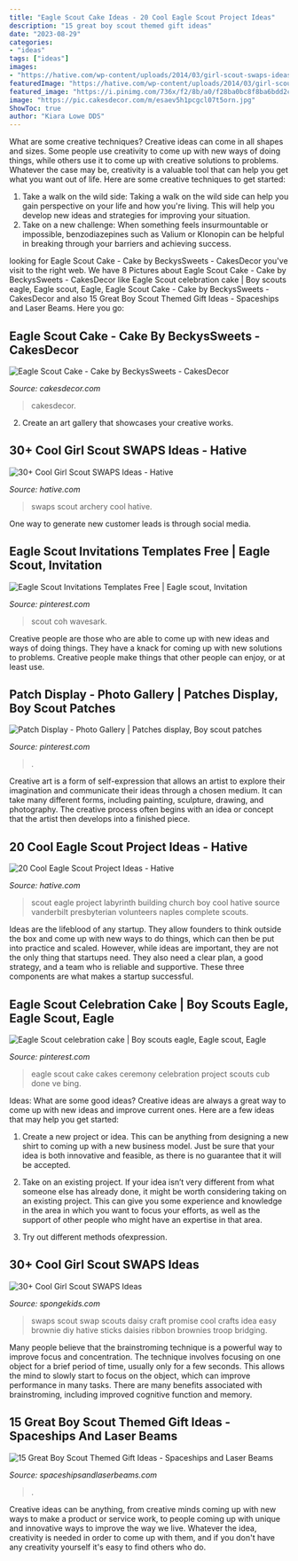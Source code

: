 ```yaml
---
title: "Eagle Scout Cake Ideas - 20 Cool Eagle Scout Project Ideas"
description: "15 great boy scout themed gift ideas"
date: "2023-08-29"
categories:
- "ideas"
tags: ["ideas"]
images:
- "https://hative.com/wp-content/uploads/2014/03/girl-scout-swaps-ideas/7-archery-set-girl-scout-swaps.jpg"
featuredImage: "https://hative.com/wp-content/uploads/2014/03/girl-scout-swaps-ideas/7-archery-set-girl-scout-swaps.jpg"
featured_image: "https://i.pinimg.com/736x/f2/8b/a0/f28ba0bc8f8ba6bdd2c28624771cb796--display-photos-boy-scouts.jpg"
image: "https://pic.cakesdecor.com/m/esaev5h1pcgcl07t5orn.jpg"
ShowToc: true
author: "Kiara Lowe DDS"
---
```



What are some creative techniques?
Creative ideas can come in all shapes and sizes. Some people use creativity to come up with new ways of doing things, while others use it to come up with creative solutions to problems. Whatever the case may be, creativity is a valuable tool that can help you get what you want out of life. Here are some creative techniques to get started: 
1. Take a walk on the wild side: Taking a walk on the wild side can help you gain perspective on your life and how you're living. This will help you develop new ideas and strategies for improving your situation. 
2. Take on a new challenge: When something feels insurmountable or impossible, benzodiazepines such as Valium or Klonopin can be helpful in breaking through your barriers and achieving success.

	

		
looking for Eagle Scout Cake - Cake by BeckysSweets - CakesDecor you've visit to the right web. We have 8 Pictures about Eagle Scout Cake - Cake by BeckysSweets - CakesDecor like Eagle Scout celebration cake | Boy scouts eagle, Eagle scout, Eagle, Eagle Scout Cake - Cake by BeckysSweets - CakesDecor and also 15 Great Boy Scout Themed Gift Ideas - Spaceships and Laser Beams. Here you go:
		
    
## Eagle Scout Cake - Cake By BeckysSweets - CakesDecor

<img loading=lazy src="https://pic.cakesdecor.com/m/esaev5h1pcgcl07t5orn.jpg" onerror="this.onerror=null;this.src='https://tse1.mm.bing.net/th?id=OIP.5WDavbq9Ks68Q5kaDCfNJwHaJ3&amp;pid=15.1';" alt="Eagle Scout Cake - Cake by BeckysSweets - CakesDecor">

_Source: cakesdecor.com_

>cakesdecor. 

	

2. Create an art gallery that showcases your creative works.

    
## 30+ Cool Girl Scout SWAPS Ideas - Hative

<img loading=lazy src="https://hative.com/wp-content/uploads/2014/03/girl-scout-swaps-ideas/7-archery-set-girl-scout-swaps.jpg" onerror="this.onerror=null;this.src='https://tse2.mm.bing.net/th?id=OIP.2liiZ2F1dJ8qdnWJQH0XkwHaJ4&amp;pid=15.1';" alt="30+ Cool Girl Scout SWAPS Ideas - Hative">

_Source: hative.com_

>swaps scout archery cool hative. 

	

One way to generate new customer leads is through social media.

    
## Eagle Scout Invitations Templates Free | Eagle Scout, Invitation

<img loading=lazy src="https://i.pinimg.com/736x/92/ae/bc/92aebc16a7ecfd8da3a0cba3e35e245c.jpg" onerror="this.onerror=null;this.src='https://tse4.mm.bing.net/th?id=OIP.tEhsgpBNT5WXKotlt7H5iwHaFj&amp;pid=15.1';" alt="Eagle Scout Invitations Templates Free | Eagle scout, Invitation">

_Source: pinterest.com_

>scout coh wavesark. 

	

Creative people are those who are able to come up with new ideas and ways of doing things. They have a knack for coming up with new solutions to problems. Creative people make things that other people can enjoy, or at least use.

    
## Patch Display - Photo Gallery | Patches Display, Boy Scout Patches

<img loading=lazy src="https://i.pinimg.com/736x/f2/8b/a0/f28ba0bc8f8ba6bdd2c28624771cb796--display-photos-boy-scouts.jpg" onerror="this.onerror=null;this.src='https://tse2.mm.bing.net/th?id=OIP.lg7q25IC2md0tNpQGfZWnAHaFR&amp;pid=15.1';" alt="Patch Display - Photo Gallery | Patches display, Boy scout patches">

_Source: pinterest.com_

>. 

	

Creative art is a form of self-expression that allows an artist to explore their imagination and communicate their ideas through a chosen medium. It can take many different forms, including painting, sculpture, drawing, and photography. The creative process often begins with an idea or concept that the artist then develops into a finished piece.

    
## 20 Cool Eagle Scout Project Ideas - Hative

<img loading=lazy src="https://hative.com/wp-content/uploads/2014/03/eagle-scout-project-ideas/3-labyrinth-building-eagle-scout.jpg" onerror="this.onerror=null;this.src='https://tse2.mm.bing.net/th?id=OIP.hoQGlJF9grCk1ttOAw0C3QHaE8&amp;pid=15.1';" alt="20 Cool Eagle Scout Project Ideas - Hative">

_Source: hative.com_

>scout eagle project labyrinth building church boy cool hative source vanderbilt presbyterian volunteers naples complete scouts. 

	

Ideas are the lifeblood of any startup. They allow founders to think outside the box and come up with new ways to do things, which can then be put into practice and scaled. However, while ideas are important, they are not the only thing that startups need. They also need a clear plan, a good strategy, and a team who is reliable and supportive. These three components are what makes a startup successful.

    
## Eagle Scout Celebration Cake | Boy Scouts Eagle, Eagle Scout, Eagle

<img loading=lazy src="https://i.pinimg.com/736x/72/fa/4f/72fa4f12334443245533f9ef8906581d--eagle-scout-cakes-celebration-cakes.jpg" onerror="this.onerror=null;this.src='https://tse1.mm.bing.net/th?id=OIP.GZf4zCnQBlHnQKOvIu8cTQHaJE&amp;pid=15.1';" alt="Eagle Scout celebration cake | Boy scouts eagle, Eagle scout, Eagle">

_Source: pinterest.com_

>eagle scout cake cakes ceremony celebration project scouts cub done ve bing. 

	

Ideas: What are some good ideas?
Creative ideas are always a great way to come up with new ideas and improve current ones. Here are a few ideas that may help you get started:
1. Create a new project or idea. This can be anything from designing a new shirt to coming up with a new business model. Just be sure that your idea is both innovative and feasible, as there is no guarantee that it will be accepted.

2. Take on an existing project. If your idea isn’t very different from what someone else has already done, it might be worth considering taking on an existing project. This can give you some experience and knowledge in the area in which you want to focus your efforts, as well as the support of other people who might have an expertise in that area.

3. Try out different methods ofexpression.

    
## 30+ Cool Girl Scout SWAPS Ideas

<img loading=lazy src="http://spongekids.com/wp-content/uploads/2014/03/girl-scout-swaps-ideas/2-diy-promise-swap-idea.jpg" onerror="this.onerror=null;this.src='https://tse1.mm.bing.net/th?id=OIP.Ub7siiH-6a_nMBuDTLbWGwHaFj&amp;pid=15.1';" alt="30+ Cool Girl Scout SWAPS Ideas">

_Source: spongekids.com_

>swaps scout swap scouts daisy craft promise cool crafts idea easy brownie diy hative sticks daisies ribbon brownies troop bridging. 

	

Many people believe that the brainstroming technique is a powerful way to improve focus and concentration. The technique involves focusing on one object for a brief period of time, usually only for a few seconds. This allows the mind to slowly start to focus on the object, which can improve performance in many tasks. There are many benefits associated with brainstroming, including improved cognitive function and memory.

    
## 15 Great Boy Scout Themed Gift Ideas - Spaceships And Laser Beams

<img loading=lazy src="https://spaceshipsandlaserbeams.com/wp-content/uploads/2015/09/boy-scout-gift-ideas.jpg" onerror="this.onerror=null;this.src='https://tse3.mm.bing.net/th?id=OIP.6vrpzcyFWtBVdWaxK0fZlwHaLH&amp;pid=15.1';" alt="15 Great Boy Scout Themed Gift Ideas - Spaceships and Laser Beams">

_Source: spaceshipsandlaserbeams.com_

>. 

	

Creative ideas can be anything, from creative minds coming up with new ways to make a product or service work, to people coming up with unique and innovative ways to improve the way we live. Whatever the idea, creativity is needed in order to come up with them, and if you don't have any creativity yourself it's easy to find others who do.

